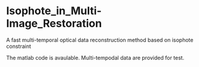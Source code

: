 # Isophote_in_Multi-Image_Restoration

A fast multi-temporal optical data reconstruction method based on isophote constraint 

The matlab code is avaulable. Multi-tempodal data are provided for test.
